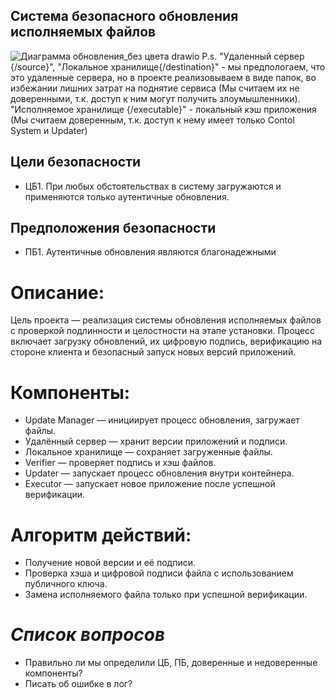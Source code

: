 ## Система безопасного обновления исполняемых файлов
![Диаграмма обновления_без цвета drawio](https://github.com/user-attachments/assets/a1f3f96f-f21e-480d-b988-8b978ea38eeb)
P.s. "Удаленный сервер {/source}", "Локальное хранилище{/destination}" - мы предпологаем, что это удаленные сервера, но в проекте реализовываем в виде папок, во избежании лишних затрат на поднятие сервиса (Мы считаем их не доверенными, т.к. доступ к ним могут получить злоумышленники). 
"Исполняемое хранилище {/executable}" - локальный кэш приложения (Мы считаем доверенным, т.к. доступ к нему имеет только Contol System и Updater)
## Цели безопасности
- ЦБ1. При любых обстоятельствах в систему загружаются и применяются только аутентичные обновления.
## Предположения  безопасности
- ПБ1. Аутентичные обновления являются благонадежными
# Описание:
Цель проекта — реализация системы обновления исполняемых файлов с проверкой подлинности и целостности на этапе установки. Процесс включает загрузку обновлений, их цифровую подпись, верификацию на стороне клиента и безопасный запуск новых версий приложений.

# Компоненты:
- Update Manager — инициирует процесс обновления, загружает файлы.
- Удалённый сервер — хранит версии приложений и подписи.
- Локальное хранилище — сохраняет загруженные файлы.
- Verifier — проверяет подпись и хэш файлов.
- Updater — запускает процесс обновления внутри контейнера.
- Executor — запускает новое приложение после успешной верификации.

# Алгоритм действий:
- Получение новой версии и её подписи.
- Проверка хэша и цифровой подписи файла с использованием публичного ключа.
- Замена исполняемого файла только при успешной верификации.


#  *Список вопросов*
- Правильно ли мы определили ЦБ, ПБ, доверенные и недоверенные компоненты?
- Писать об ошибке в лог?

